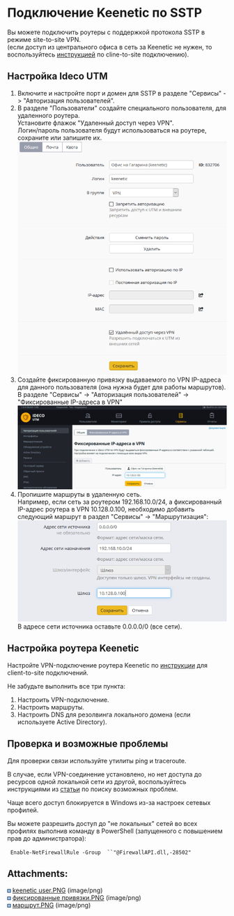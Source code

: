 # Подключение Keenetic по SSTP

Вы можете подключить роутеры с поддержкой протокола SSTP в режиме
site-to-site VPN.  
(если доступ из центрального офиса в сеть за Keenetic не нужен, то
воспользуйтесь [инструкцией](Подключение_Wi-Fi_роутеров_Keenetic)
по cline-to-site подключению).

## Настройка Ideco UTM

1.  Включите и настройте порт и домен для SSTP в разделе "Сервисы" -\>
    "Авторизация пользователей".
2.  В разделе "Пользователи" создайте специального пользователя, для
    удаленного роутера.  
    Установите флажок "Удаленный доступ через VPN".  
    Логин/пароль пользователя будут использоваться на роутере, сохраните
    или запишите их.  
    ![](attachments/16842871/16842873.png)
3.  Создайте фиксированную привязку выдаваемого по VPN IP-адреса для
    данного пользователя (она нужна будет для работы маршрутов).  
    В разделе "Сервисы" -\> "Авторизация пользователей" -\>
    "Фиксированные IP-адреса в VPN"  
    ![](attachments/16842871/16842874.png)
4.  Пропишите маршруты в удаленную сеть.  
    Например, если сеть за роутером 192.168.10.0/24, а фиксированный
    IP-адрес роутера в VPN 10.128.0.100, необходимо добавить следующий
    маршрут в раздел "Сервисы" -\> "Маршрутизация":  
    ![](attachments/16842871/16842877.png)  
    В адресе сети источника оставьте 0.0.0.0/0 (все сети).

## Настройка роутера Keenetic

Настройте VPN-подключение роутера Keenetic по
[инструкции](Подключение_Wi-Fi_роутеров_Keenetic)
для client-to-site подключений.

Не забудьте выполнить все три пункта:

1.  Настроить VPN-подключение.
2.  Настроить маршруты.
3.  Настроить DNS для резолвинга локального домена (если используете
    Active Directory).

## Проверка и возможные проблемы

Для проверки связи используйте утилиты ping и traceroute.

В случае, если VPN-соединение установлено, но нет доступа до ресурсов
одной локальной сети из другой, воспользуйтесь инструкциями из
[статьи](Особенности_маршрутизации_и_организации_доступа) по
поиску возможных проблем.

Чаще всего доступ блокируется в Windows из-за настроек сетевых профилей.

Вы можете разрешить доступ до "не локальных" сетей во всех профилях
выполнив команду в PowerShell (запущенного с повышением прав до
администратора):

<div class="line number13 index12 alt2">

` Enable-NetFirewallRule -Group  ``"@FirewallAPI.dll,-28502"`

</div>

<div class="pageSectionHeader">

## Attachments:

</div>

<div class="greybox" data-align="left">

![](images/icons/bullet_blue.gif) [keenetic
user.PNG](attachments/16842871/16842873.png) (image/png)  
![](images/icons/bullet_blue.gif) [фиксированные
привязки.PNG](attachments/16842871/16842874.png) (image/png)  
![](images/icons/bullet_blue.gif)
[маршрут.PNG](attachments/16842871/16842877.png) (image/png)  

</div>

